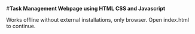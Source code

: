 #**Task Management Webpage using HTML CSS and Javascript**

Works offline without external installations, only browser. Open index.html to continue.
